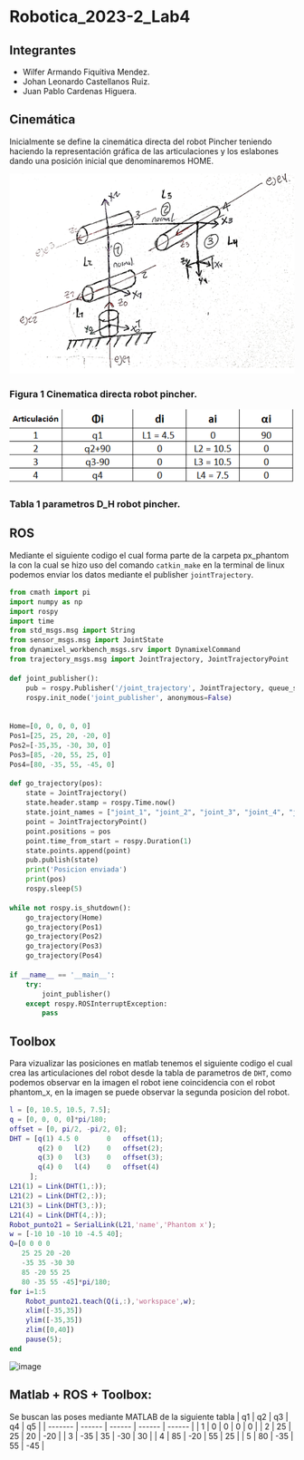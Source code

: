 # Robotica_2023-2_Lab4
## Integrantes

- Wilfer Armando Fiquitiva Mendez.
- Johan Leonardo Castellanos Ruiz.
- Juan Pablo Cardenas Higuera.

## Cinemática 
Inicialmente se define la cinemática directa del robot Pincher teniendo haciendo la representación gráfica de las articulaciones y los eslabones dando una posición inicial que denominaremos HOME.

![](https://github.com/jcardenash99/Robotica_2023-2_Lab4/blob/main/Cinematica%20directa%20pincher.png)

### Figura 1 Cinematica directa robot pincher.

![](https://github.com/jcardenash99/Robotica_2023-2_Lab4/blob/main/Tabla%20D_H%20Pincher.png)

### Tabla 1 parametros D_H robot pincher.
## ROS
Mediante el siguiente codigo el cual forma parte de la carpeta px_phantom la con la cual se hizo uso del comando `catkin_make` en la terminal de linux podemos enviar los datos mediante el publisher `jointTrajectory`.
```python
from cmath import pi
import numpy as np
import rospy
import time
from std_msgs.msg import String
from sensor_msgs.msg import JointState
from dynamixel_workbench_msgs.srv import DynamixelCommand
from trajectory_msgs.msg import JointTrajectory, JointTrajectoryPoint

def joint_publisher():
    pub = rospy.Publisher('/joint_trajectory', JointTrajectory, queue_size=0)
    rospy.init_node('joint_publisher', anonymous=False)
    

Home=[0, 0, 0, 0, 0]
Pos1=[25, 25, 20, -20, 0]
Pos2=[-35,35, -30, 30, 0]
Pos3=[85, -20, 55, 25, 0]
Pos4=[80, -35, 55, -45, 0]

def go_trajectory(pos):
    state = JointTrajectory()
    state.header.stamp = rospy.Time.now()
    state.joint_names = ["joint_1", "joint_2", "joint_3", "joint_4", "joint_5"]
    point = JointTrajectoryPoint()
    point.positions = pos 
    point.time_from_start = rospy.Duration(1)
    state.points.append(point)
    pub.publish(state)
    print('Posicion enviada')
    print(pos)
    rospy.sleep(5)

while not rospy.is_shutdown():
    go_trajectory(Home)
    go_trajectory(Pos1)
    go_trajectory(Pos2)
    go_trajectory(Pos3)
    go_trajectory(Pos4)

if __name__ == '__main__':
    try:
        joint_publisher()
    except rospy.ROSInterruptException:
        pass
```
## Toolbox
Para vizualizar las posiciones en matlab tenemos el siguiente codigo el cual crea las articulaciones del robot desde la tabla de parametros de `DHT`, como podemos observar en la imagen el robot iene coincidencia con el robot phantom_x, en la imagen se puede observar la segunda posicion del robot.
```MATLAB
l = [0, 10.5, 10.5, 7.5];
q = [0, 0, 0, 0]*pi/180;
offset = [0, pi/2, -pi/2, 0];
DHT = [q(1) 4.5 0       0   offset(1);
       q(2) 0   l(2)    0   offset(2);
       q(3) 0   l(3)    0   offset(3);
       q(4) 0   l(4)    0   offset(4)
     ];
L21(1) = Link(DHT(1,:));
L21(2) = Link(DHT(2,:));
L21(3) = Link(DHT(3,:));
L21(4) = Link(DHT(4,:));
Robot_punto21 = SerialLink(L21,'name','Phantom x');
w = [-10 10 -10 10 -4.5 40];
Q=[0 0 0 0
   25 25 20 -20
   -35 35 -30 30
   85 -20 55 25
   80 -35 55 -45]*pi/180;
for i=1:5    
    Robot_punto21.teach(Q(i,:),'workspace',w);
    xlim([-35,35])
    ylim([-35,35])
    zlim([0,40])
    pause(5);
end
```
![image](https://github.com/jcardenash99/Robotica_2023-2_Lab4/assets/61796945/0dbf39b1-35bd-4fad-bfa0-0d8eebf422e7)

## Matlab + ROS + Toolbox:
Se buscan las poses mediante MATLAB de la siguiente tabla
 |    q1   |   q2   |   q3   |   q4   |   q5   |
| ------- | ------ | ------ | ------ | ------ |
|   1    |    0   |    0   |    0   |    0   |
|   2    |   25   |   25   |   20   |  -20   |
|   3    |  -35   |   35   |  -30   |   30   |
|   4    |   85   |  -20   |   55   |   25   |
|   5    |   80   |  -35   |   55   |  -45   |

